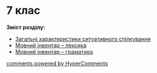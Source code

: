 <div id="hypercomments_widget" class="js-hypercomments-widget invisible"></div>

# 7 клас

<p><b>Зміст розділу:</b></p>
<ul>
    <li><a href="./spilkuvannya.md">Загальні характеристики ситуативного спілкування</a></li>
    <li><a href="./leksyka.md">Мовний інвентар – лексика</a></li>
    <li><a href="./gramatyka.md">Мовний інвентар – граматика</a></li>
</ul>
<div class="js-hypercomments-container">
    <a href="http://hypercomments.com" class="hc-link" title="comments widget">comments powered by HyperComments</a>
</div>
